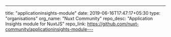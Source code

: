 ---
title: "applicationinsights-module"
date: 2019-06-16T17:47:17+05:30
type: "organisations"
org_name: "Nuxt Community"
repo_desc: "Application Insights module for NuxtJS"
repo_link: https://github.com/nuxt-community/applicationinsights-module---